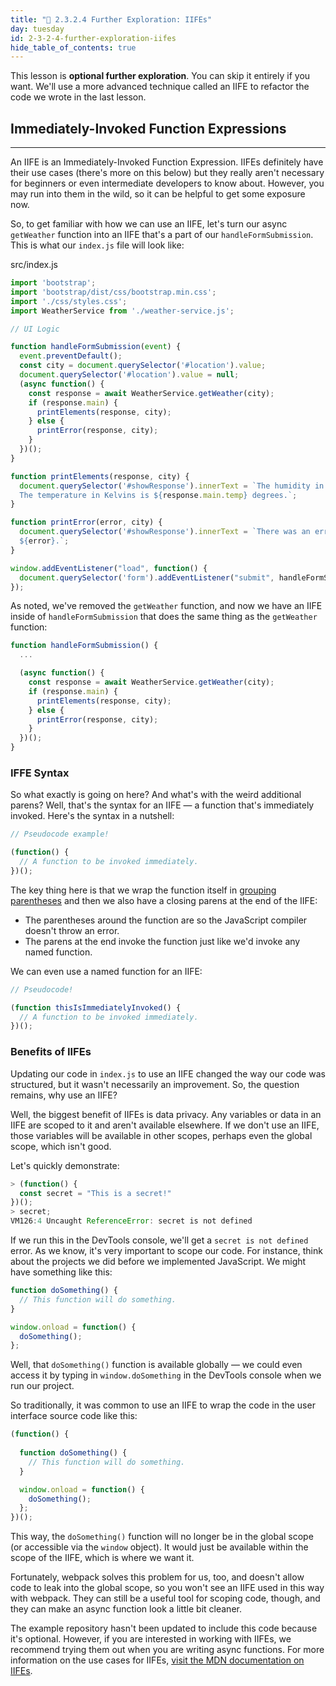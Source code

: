 ```yaml
---
title: "📓 2.3.2.4 Further Exploration: IIFEs"
day: tuesday
id: 2-3-2-4-further-exploration-iifes
hide_table_of_contents: true
---
```


This lesson is **optional further exploration**. You can skip it entirely if you want. We'll use a more advanced technique called an IIFE to refactor the code we wrote in the last lesson. 

## Immediately-Invoked Function Expressions
---

An IIFE is an Immediately-Invoked Function Expression. IIFEs definitely have their use cases (there's more on this below) but they really aren't necessary for beginners or even intermediate developers to know about. However, you may run into them in the wild, so it can be helpful to get some exposure now. 

So, to get familiar with how we can use an IIFE, let's turn our async `getWeather` function into an IIFE that's a part of our `handleFormSubmission`. This is what our `index.js` file will look like:

<div class="filename">src/index.js</div>

```js
import 'bootstrap';
import 'bootstrap/dist/css/bootstrap.min.css';
import './css/styles.css';
import WeatherService from './weather-service.js';

// UI Logic

function handleFormSubmission(event) {
  event.preventDefault();
  const city = document.querySelector('#location').value;
  document.querySelector('#location').value = null;
  (async function() {
    const response = await WeatherService.getWeather(city);
    if (response.main) {
      printElements(response, city);
    } else {
      printError(response, city);
    }
  })();  
}

function printElements(response, city) {
  document.querySelector('#showResponse').innerText = `The humidity in ${city} is ${response.main.humidity}%.
  The temperature in Kelvins is ${response.main.temp} degrees.`;
}

function printError(error, city) {
  document.querySelector('#showResponse').innerText = `There was an error accessing the weather data for ${city}: 
  ${error}.`;
}

window.addEventListener("load", function() {
  document.querySelector('form').addEventListener("submit", handleFormSubmission);
});
```

As noted, we've removed the `getWeather` function, and now we have an IIFE inside of `handleFormSubmission` that does the same thing as the `getWeather` function:

```js
function handleFormSubmission() {
  ...

  (async function() {
    const response = await WeatherService.getWeather(city);
    if (response.main) {
      printElements(response, city);
    } else {
      printError(response, city);
    }
  })();  
}
```

### IFFE Syntax

So what exactly is going on here? And what's with the weird additional parens? Well, that's the syntax for an IIFE — a function that's immediately invoked. Here's the syntax in a nutshell:

```js
// Pseudocode example!

(function() {
  // A function to be invoked immediately.
})();
```

The key thing here is that we wrap the function itself in [grouping parentheses](https://developer.mozilla.org/en-US/docs/Web/JavaScript/Reference/Operators/Grouping) and then we also have a closing parens at the end of the IIFE:

* The parentheses around the function are so the JavaScript compiler doesn't throw an error. 
* The parens at the end invoke the function just like we'd invoke any named function. 

We can even use a named function for an IIFE:

```js
// Pseudocode!

(function thisIsImmediatelyInvoked() {
  // A function to be invoked immediately.
})();
```

### Benefits of IIFEs

Updating our code in `index.js` to use an IIFE changed the way our code was structured, but it wasn't necessarily an improvement. So, the question remains, why use an IIFE? 

Well, the biggest benefit of IIFEs is data privacy. Any variables or data in an IIFE are scoped to it and aren't available elsewhere. If we don't use an IIFE, those variables will be available in other scopes, perhaps even the global scope, which isn't good.

Let's quickly demonstrate:

```js
> (function() {
  const secret = "This is a secret!"
})();
> secret;
VM126:4 Uncaught ReferenceError: secret is not defined
```

If we run this in the DevTools console, we'll get a `secret is not defined` error. As we know, it's very important to scope our code. For instance, think about the projects we did before we implemented JavaScript. We might have something like this:

```js
function doSomething() {
  // This function will do something.
}

window.onload = function() {
  doSomething();
};
```

Well, that `doSomething()` function is available globally — we could even access it by typing in `window.doSomething` in the DevTools console when we run our project.

So traditionally, it was common to use an IIFE to wrap the code in the user interface source code like this:

```js
(function() {
  
  function doSomething() {
    // This function will do something.
  }

  window.onload = function() {
    doSomething();
  };
})();
```

This way, the `doSomething()` function will no longer be in the global scope (or accessible via the `window` object). It would just be available within the scope of the IIFE, which is where we want it.

Fortunately, webpack solves this problem for us, too, and doesn't allow code to leak into the global scope, so you won't see an IIFE used in this way with webpack. They can still be a useful tool for scoping code, though, and they can make an async function look a little bit cleaner.

The example repository hasn't been updated to include this code because it's optional. However, if you are interested in working with IIFEs, we recommend trying them out when you are writing async functions. For more information on the use cases for IIFEs, [visit the MDN documentation on IIFEs](https://developer.mozilla.org/en-US/docs/Glossary/IIFE).
